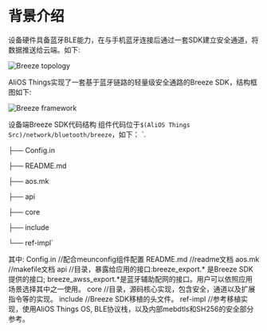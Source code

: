 # 背景介绍
设备硬件具备蓝牙BLE能力，在与手机蓝牙连接后通过一套SDK建立安全通道，将数据推送给云端。如下:

![Breeze topology](https://img.alicdn.com/tfs/TB1mKLyOSzqK1RjSZFjXXblCFXa-516-208.png)

AliOS Things实现了一套基于蓝牙链路的轻量级安全通路的Breeze SDK，结构框图如下:

![Breeze framework](https://img.alicdn.com/tfs/TB1pxjzONTpK1RjSZFMXXbG_VXa-1094-728.png)

设备端Breeze SDK代码结构
组件代码位于`$(AliOS Things Src)/network/bluetooth/breeze`，如下：
`.

├── Config.in

├── README.md

├── aos.mk

├── api

├── core

├── include

└── ref-impl`

其中:
Config.in //配合meunconfig组件配置
README.md //readme文档
aos.mk //makefile文档
api //目录，暴露给应用的接口:breeze_export.* 是Breeze SDK提供的接口; breeze_awss_export.*是蓝牙辅助配网的接口。用户可以依照应用场景选择其中之一使用。
core //目录，源码核心实现，包含安全，通道以及扩展指令等的实现。
include //Breeze SDK移植的头文件。
ref-impl //参考移植实现，使用AliOS Things OS, BLE协议栈，以及内部mebdtls和SH256的安全部分参考。
